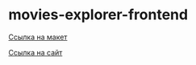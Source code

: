 # movies-explorer-frontend

[Ссылка на макет](https://www.figma.com/file/GlI6B85sac3i5euRQP4DcL/Diploma-Copy?node-id=891%3A3857)
 
[Ссылка на сайт](https://gusevgeorgiy.me.nomoredomains.club)